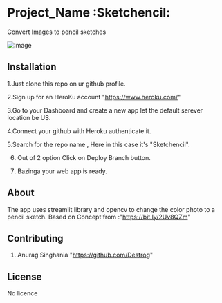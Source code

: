 # Project_Name :Sketchencil:

Convert Images to pencil sketches

![image](https://img.shields.io/badge/version-1.0.0-yellowgreen.svg)



## Installation
1.Just clone this repo on ur github profile.

2.Sign up for an HeroKu account "https://www.heroku.com/"

3.Go to your Dashboard and create a new app let the default serever location be US.

4.Connect your github with Heroku authenticate it.

5.Search for the repo name , Here in this case it's "Sketchencil".

6. Out of 2 option Click on Deploy Branch button.

7. Bazinga your web app is ready.

## About
The app uses streamlit library and opencv to change the color photo to a pencil sketch.
Based on Concept from :"https://bit.ly/2Uv8QZm"
## Contributing
1. Anurag Singhania "https://github.com/Destrog"


## License
No licence
